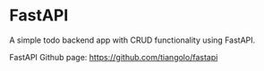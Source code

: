 # FastAPI

A simple todo backend app with CRUD functionality using FastAPI.



FastAPI Github page: https://github.com/tiangolo/fastapi
